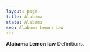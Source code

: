 ```yaml
---
layout: page
title: Alabama
state: Alabama
seo: Alabama Lemon Law
---
```


**Alabama Lemon law** Definitions. 
